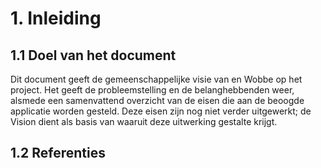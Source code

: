 # 1. Inleiding

## 1.1 Doel van het document  
Dit document geeft de gemeenschappelijke visie van en Wobbe op het project. 
Het geeft de probleemstelling en de belanghebbenden weer, alsmede een samenvattend overzicht van 
de eisen die aan de beoogde applicatie worden gesteld. Deze eisen zijn nog niet verder uitgewerkt; 
de Vision dient als basis van waaruit deze uitwerking gestalte krijgt.

## 1.2 Referenties
